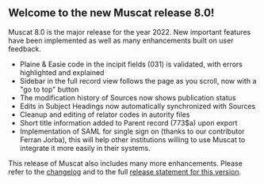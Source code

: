 ## Welcome to the new Muscat release 8.0!
Muscat 8.0 is the major release for the year 2022. New important features have been implemented as well as many enhancements built on user feedback. 

* Plaine & Easie code in the incipit fields (031) is validated, with errors highlighted and explained
* Sidebar in the full record view follows the page as you scroll, now with a "go to top" button
* The modification history of Sources now shows publication status 
* Edits in Subject Headings now automatically synchronized with Sources
* Cleanup and editing of relator codes in autority files
* Short title information added to Parent record (773$a) upon export 
* Implementation of SAML for single sign on (thanks to our contributor Ferran Jorba), this will help other institutions willing to use Muscat to integrate it more easily in their systems.

This release of Muscat also includes many more enhancements. Please refer to the [changelog](https://github.com/rism-ch/muscat/blob/master/CHANGELOG) and to the full [release statement for this version](https://github.com/rism-digital/muscat/releases/tag/v8.0).


